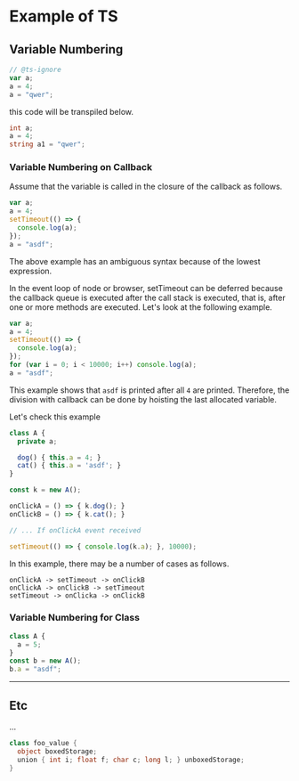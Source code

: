 # Example of TS

## Variable Numbering

```js
// @ts-ignore
var a;
a = 4;
a = "qwer";
```

this code will be transpiled below.

```cs
int a;
a = 4;
string a1 = "qwer";
```

### Variable Numbering on Callback

Assume that the variable is called in the closure of the callback as follows.

```js
var a;
a = 4;
setTimeout(() => {
  console.log(a);
});
a = "asdf";
```

The above example has an ambiguous syntax because of the lowest expression.

In the event loop of node or browser, setTimeout can be deferred because the callback queue is executed after the call stack is executed, that is, after one or more methods are executed.
Let's look at the following example.

```js
var a;
a = 4;
setTimeout(() => {
  console.log(a);
});
for (var i = 0; i < 10000; i++) console.log(a);
a = "asdf";
```

This example shows that `asdf` is printed after all `4` are printed.
Therefore, the division with callback can be done by hoisting the last allocated variable.

Let's check this example

```js
class A {
  private a;

  dog() { this.a = 4; }
  cat() { this.a = 'asdf'; }
}

const k = new A();

onClickA = () => { k.dog(); }
onClickB = () => { k.cat(); }

// ... If onClickA event received

setTimeout(() => { console.log(k.a); }, 10000);
```

In this example, there may be a number of cases as follows.

```
onClickA -> setTimeout -> onClickB
onClickA -> onClickB -> setTimeout
setTimeout -> onClicka -> onClickB
```

### Variable Numbering for Class

```js
class A {
  a = 5;
}
const b = new A();
b.a = "asdf";
```

---

## Etc

...

```cs
class foo_value {
  object boxedStorage;
  union { int i; float f; char c; long l; } unboxedStorage;
}
```
